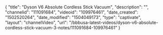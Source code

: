 {
    "title": "Dyson V6 Absolute Cordless Stick Vacuum",
    "description": "",
    "channelid": "111091684",
    "videoid": "109976461",
    "date_created": "1502520264",
    "date_modified": "1504049173",
    "type": "captivate",
    "layout": "channelVideo",
    "url": "\/bbbusa-latest-videos\/dyson-v6-absolute-cordless-stick-vacuum-3-notes\/111091684-109976461"
}